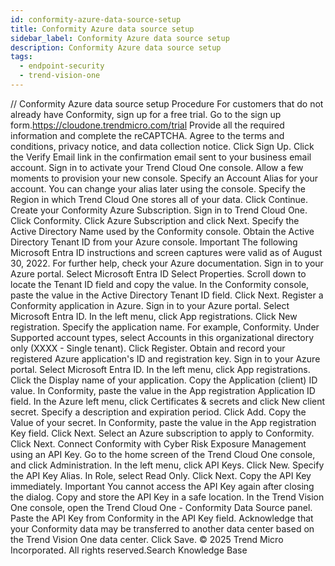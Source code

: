 ```yaml
---
id: conformity-azure-data-source-setup
title: Conformity Azure data source setup
sidebar_label: Conformity Azure data source setup
description: Conformity Azure data source setup
tags:
  - endpoint-security
  - trend-vision-one
---
```


/*<![CDATA[*/ $('#title').html($('meta[name=map-description]').attr('content')); /*]]>*/ Conformity Azure data source setup Procedure For customers that do not already have Conformity, sign up for a free trial. Go to the sign up form.https://cloudone.trendmicro.com/trial Provide all the required information and complete the reCAPTCHA. Agree to the terms and conditions, privacy notice, and data collection notice. Click Sign Up. Click the Verify Email link in the confirmation email sent to your business email account. Sign in to activate your Trend Cloud One console. Allow a few moments to provision your new console. Specify an Account Alias for your account. You can change your alias later using the console. Specify the Region in which Trend Cloud One stores all of your data. Click Continue. Create your Conformity Azure Subscription. Sign in to Trend Cloud One. Click Conformity. Click Azure Subscription and click Next. Specify the Active Directory Name used by the Conformity console. Obtain the Active Directory Tenant ID from your Azure console. Important The following Microsoft Entra ID instructions and screen captures were valid as of August 30, 2022. For further help, check your Azure documentation. Sign in to your Azure portal. Select Microsoft Entra ID Select Properties. Scroll down to locate the Tenant ID field and copy the value. In the Conformity console, paste the value in the Active Directory Tenant ID field. Click Next. Register a Conformity application in Azure. Sign in to your Azure portal. Select Microsoft Entra ID. In the left menu, click App registrations. Click New registration. Specify the application name. For example, Conformity. Under Supported account types, select Accounts in this organizational directory only (XXXX - Single tenant). Click Register. Obtain and record your registered Azure application's ID and registration key. Sign in to your Azure portal. Select Microsoft Entra ID. In the left menu, click App registrations. Click the Display name of your application. Copy the Application (client) ID value. In Conformity, paste the value in the App registration Application ID field. In the Azure left menu, click Certificates & secrets and click New client secret. Specify a description and expiration period. Click Add. Copy the Value of your secret. In Conformity, paste the value in the App registration Key field. Click Next. Select an Azure subscription to apply to Conformity. Click Next. Connect Conformity with Cyber Risk Exposure Management using an API Key. Go to the home screen of the Trend Cloud One console, and click Administration. In the left menu, click API Keys. Click New. Specify the API Key Alias. In Role, select Read Only. Click Next. Copy the API Key immediately. Important You cannot access the API Key again after closing the dialog. Copy and store the API Key in a safe location. In the Trend Vision One console, open the Trend Cloud One - Conformity Data Source panel. Paste the API Key from Conformity in the API Key field. Acknowledge that your Conformity data may be transferred to another data center based on the Trend Vision One data center. Click Save. © 2025 Trend Micro Incorporated. All rights reserved.Search Knowledge Base